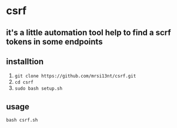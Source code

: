 # csrf
it's a little automation tool help to find a scrf tokens in some endpoints
---
## installtion
1. `git clone https://github.com/mrsi13nt/csrf.git`
2. `cd csrf`
3. `sudo bash setup.sh`
## usage
`bash csrf.sh`